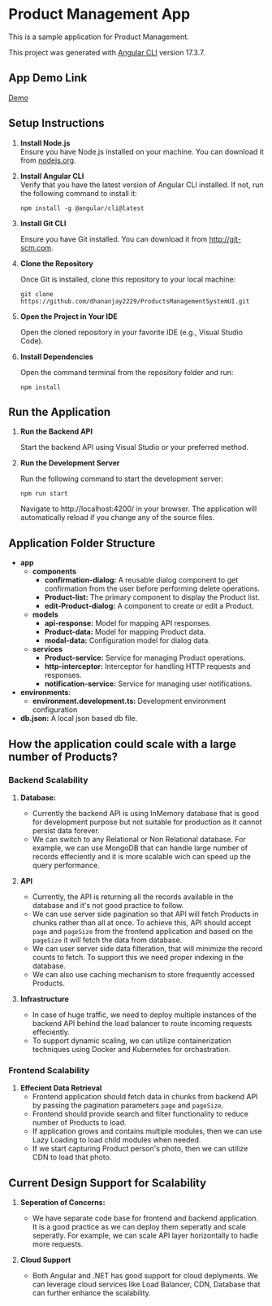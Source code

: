 # Product Management App
This is a sample application for Product Management.

This project was generated with [Angular CLI](https://github.com/angular/angular-cli) version 17.3.7.

## App Demo Link

[Demo](https://in.pinterest.com/pin/461337555595836411)

## Setup Instructions

1. **Install Node.js**  
   Ensure you have Node.js installed on your machine. You can download it from [nodejs.org](https://nodejs.org/).

2. **Install Angular CLI**  
   Verify that you have the latest version of Angular CLI installed. If not, run the following command to install it:
   ```
   npm install -g @angular/cli@latest 
   ```

3. **Install Git CLI**

    Ensure you have Git installed. You can download it from  http://git-scm.com.

4. **Clone the Repository**
    
    Once Git is installed, clone this repository to your local machine:
    ```
    git clone https://github.com/dhananjay2229/ProductsManagementSystemUI.git
    ```

5. **Open the Project in Your IDE**
    
    Open the cloned repository in your favorite IDE (e.g., Visual Studio Code).

6. **Install Dependencies**

    Open the command terminal from the repository folder and run:
    ```
    npm install
    ```

## Run the Application

1. **Run the Backend API**

    Start the backend API using Visual Studio or your preferred method.

2. **Run the Development Server**

    Run the following command to start the development server:
    ```
    npm run start
    ```
    Navigate to http://localhost:4200/ in your browser. The application will automatically reload if you change any of the source files.


## Application Folder Structure

- **app**
  - **components**
    - **confirmation-dialog:** A reusable dialog component to get confirmation from the user before performing delete operations.
    - **Product-list:** The primary component to display the Product list.
    - **edit-Product-dialog:** A component to create or edit a Product.
  - **models**
    - **api-response:** Model for mapping API responses.
    - **Product-data:** Model for mapping Product data.
    - **modal-data:** Configuration model for dialog data.
  - **services**
    - **Product-service:** Service for managing Product operations.
    - **http-interceptor:** Interceptor for handling HTTP requests and responses.
    - **notification-service:** Service for managing user notifications.
- **environments**:
    - **environment.development.ts:** Development environment configuration
- **db.json:** A local json based db file.
## How the application could scale with a large number of Products?

### Backend Scalability

1. **Database:**
    - Currently the backend API is using InMemory database that is good for development purpose but not suitable for production as it cannot persist data forever.
    - We can switch to any Relational or Non Relational database. For example, we can use MongoDB that can handle large number of records effeciently and it is more scalable wich can speed up the query performance.

2. **API**
    - Currently, the API is returning all the records available in the database and it's not good practice to follow.
    - We can use server side pagination so that API will fetch Products in chunks rather than all at once. To achieve this, API should accept `page` and `pageSize` from the frontend application and based on the `pageSize` it will fetch the data from database.
    - We can user server side data filteration, that will minimize the record counts to fetch. To support this we need proper indexing in the database.
    - We can also use caching mechanism to store frequently accessed Products.

3. **Infrastructure**
    - In case of huge traffic, we need to deploy multiple instances of the backend API behind the load balancer to route incoming requests effeciently.
    - To support dynamic scaling, we can utilize containerization techniques using Docker and Kubernetes for orchastration. 

### Frontend Scalability

1.  **Effecient Data Retrieval**
    - Frontend application should fetch data in chunks from backend API by passing the pagination parameters `page` and `pageSize`.
    - Frontend should provide search and filter functionality to reduce number of Products to load.
    - If application grows and contains multiple modules, then we can use Lazy Loading to load child modules when needed.
    - If we start capturing Product person's photo, then we can utilize CDN to load that photo.


## Current Design Support for Scalability

1.  **Seperation of Concerns:**
    - We have separate code base for frontend and backend application. It is a good practice as we can deploy them seperatly and scale seperatly.
      For example, we can scale API layer horizontally to hadle more requests.

2. **Cloud Support**
    - Both Angular and .NET has good support for cloud deplyments. We can leverage cloud services like Load Balancer, CDN, Database that can further enhance the scalability.
